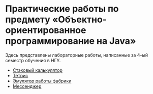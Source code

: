 # Практические работы по предмету «Объектно-ориентированное программирование на Java»
Здесь представлены лабораторные работы, написанные за 4-ый семестр обучения в НГУ.

* [Стэковый калькулятор](https://github.com/mrMaliosi/NSU_JavaLabs/tree/master/lab2_StackCalculator)
* [Тетрис](https://github.com/mrMaliosi/NSU_JavaLabs/tree/master/lab3_game)
* [Эмулятор работы фабрики](https://github.com/mrMaliosi/NSU_JavaLabs/tree/master/lab4_factoryEmulator)
* [Мессенджер](https://github.com/mrMaliosi/NSU_JavaLabs/tree/master/lab5_messenger)
